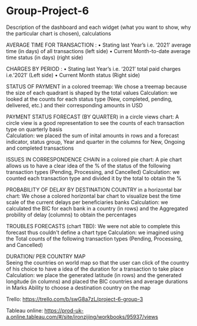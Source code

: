 # Group-Project-6

Description of the dashboard and each widget 
(what you want to show, why the particular chart is chosen), calculations 

AVERAGE TIME FOR TRANSACTION :
•	Stating last Year’s i.e. ‘2021’ average time (in days) of all transactions (left side)
•	Current Month-to-date average time status (in days) (right side)

CHARGES BY PERIOD :
•	Stating last Year’s i.e. ‘2021’ total paid charges i.e.’2021’ (Left side)
•	Current Month status (Right side)  

STATUS OF PAYMENT in a colored treemap:
We chose a treemap because the size of each quadrant is shaped by the total values
Calculation: we looked at the counts for each status type (New, completed, pending, delivered, etc.) and 
their corresponding amounts in USD

PAYMENT STATUS FORECAST (BY QUARTER) in a circle views chart:
A circle view is a good representation to see the counts of each transaction type on quarterly basis  
Calculation: we placed the sum of inital amounts in rows and a forecast indicator, status group, Year and quarter in the columns for New, Ongoing and completed transactions

ISSUES IN CORRESPONDENCE CHAIN in a colored pie chart:
A pie chart allows us to have a clear idea of the % of the status of the following transaction types (Pending, Processing, and Cancelled) 
Calculation: we counted each transaction type and divided it by the total to obtain the %

PROBABILITY OF DELAY BY DESTINATION COUNTRY in a horizontal bar chart:
We chose a colored horizontal bar chart to visualize best the time scale of the current delays per beneficiaries banks
Calculation: we calculated the BIC for each bank in a country (in rows) and the Aggregated probility of delay (columns) to obtain the percentages

TROUBLES FORECASTS (chart TBD):
We were not able to complete this forecast thus couldn't define a chart type
Calculation: we imagined using the Total counts of the following transaction types (Pending, Processing, and Cancelled) 

DURATION/ PER COUNTRY MAP   
Seeing the countries on world map so that the user can click of the country of his choice to have a idea of the duration for a transaction to take place
Calculation: we place the generated latitude (in rows) and the generated longitude (in columns) and placed the BIC countries and average durations in Marks Ability to choose a destination country on the map 

Trello: https://trello.com/b/swG8a7zL/project-6-group-3

Tableau online: https://prod-uk-a.online.tableau.com/#/site/ironzijing/workbooks/95937/views

